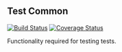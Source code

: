 ## Test Common  ##
[![Build Status](https://travis-ci.org/Dhii/test-common.svg?branch=master)](https://travis-ci.org/Dhii/test-common)
[![Coverage Status](https://coveralls.io/repos/github/Dhii/test-common/badge.svg?branch=master)](https://coveralls.io/github/Dhii/test-common?branch=master)

Functionality required for testing tests.
